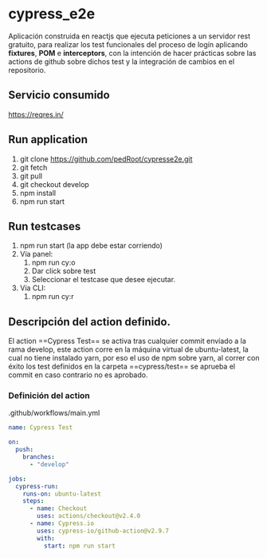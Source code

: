 # cypress_e2e

Aplicación construida en reactjs que ejecuta peticiones a un servidor rest gratuito, para realizar los test funcionales del proceso de logín aplicando **fixtures**, **POM** e **interceptors**, con la intención de hacer prácticas sobre las actions de github sobre dichos test y la integración de cambios en el repositorio.

## Servicio consumido

https://reqres.in/

## Run application

1. git clone https://github.com/pedRoot/cypresse2e.git
2. git fetch
3. git pull
4. git checkout develop
5. npm install
6. npm run start

## Run testcases

1. npm run start (la app debe estar corriendo)
2. Vía panel:
   1. npm run cy:o
   2. Dar click sobre test
   3. Seleccionar el testcase que desee ejecutar.
3. Vía CLI:
   1. npm run cy:r

## Descripción del action definido.

El action ==Cypress Test== se activa tras cualquier commit envíado a la rama develop, este action corre en la máquina virtual de ubuntu-latest, la cual no tiene instalado yarn, por eso el uso de npm sobre yarn, al correr con éxito los test definidos en la carpeta ==cypress/test== se aprueba el commit en caso contrario no es aprobado.

### Definición del action

.github/workflows/main.yml 

```yml
name: Cypress Test

on:
  push:
    branches:
      - "develop"

jobs:
  cypress-run:
    runs-on: ubuntu-latest
    steps:
      - name: Checkout
        uses: actions/checkout@v2.4.0
      - name: Cypress.io
        uses: cypress-io/github-action@v2.9.7
        with:
          start: npm run start
```



